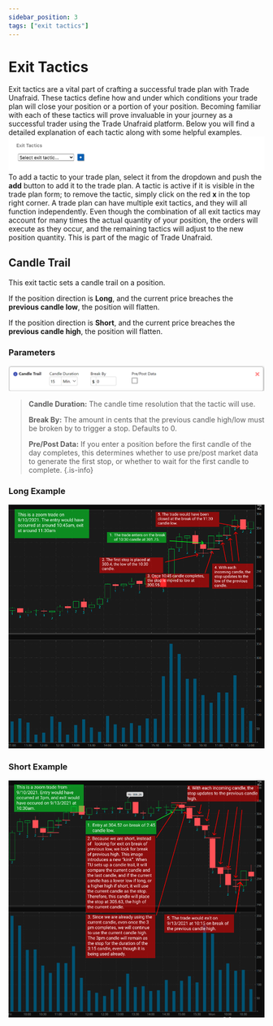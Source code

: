 ```yaml
---
sidebar_position: 3
tags: ["exit tactics"]
---
```

# Exit Tactics


Exit tactics are a vital part of crafting a successful trade plan with Trade Unafraid. These tactics define how and under which conditions your trade plan will close your position or a portion of your position. Becoming familiar with each of these tactics will prove invaluable in your journey as a successful trader using the Trade Unafraid platform. Below you will find a detailed explanation of each tactic along with some helpful examples.
![exittacticempty.png](/img/exittacticempty.png)
To add a tactic to your trade plan, select it from the dropdown and push the **add** button to add it to the trade plan. A tactic is active if it is visible in the trade plan form; to remove the tactic, simply click on the red **x** in the top right corner. A trade plan can have multiple exit tactics, and they will all function independently. Even though the combination of all exit tactics may account for many times the actual quantity of your position, the orders will execute as they occur, and the remaining tactics will adjust to the new position quantity.  This is part of the magic of Trade Unafraid.

## Candle Trail
This exit tactic sets a candle trail on a position.

If the position direction is **Long**, and the current price breaches the **previous candle low**, the position will flatten.

If the position direction is **Short**, and the current price breaches the **previous candle high**, the position will flatten.

### Parameters
![candletrailconfig.png](/img/candletrailconfig.png)
> **Candle Duration:**  The candle time resolution that the tactic will use.
>
> **Break By:**  The amount in cents that the previous candle high/low must be broken by to trigger a stop.  Defaults to 0.
>
> **Pre/Post Data:** If you enter a position before the first candle of the day completes, this determines whether to use pre/post market data to generate the first stop, or whether to wait for the first candle to complete.
{.is-info}


### Long Example
![candletraildiagram.png](/img/candletraildiagram.png)

### Short Example
![candletrailshortdiagram.png](/img/candletrailshortdiagram.png)
